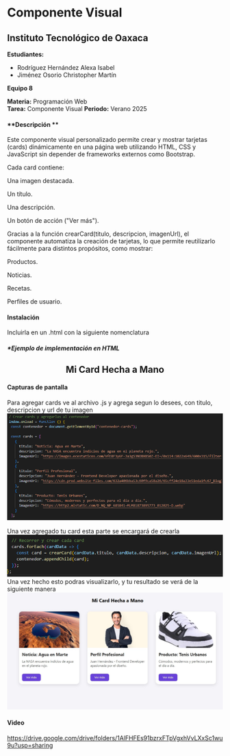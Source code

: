 # Componente Visual

## Instituto Tecnológico de Oaxaca

**Estudiantes:**  
- Rodríguez Hernández Alexa Isabel  
- Jiménez Osorio Christopher Martín  

**Equipo 8** 

**Materia:** Programación Web  
**Tarea:** Componente Visual
**Periodo:** Verano 2025  


#### **Descripción ** 
Este componente visual personalizado permite crear y mostrar tarjetas (cards) dinámicamente en una página web utilizando HTML, CSS y JavaScript sin depender de frameworks externos como Bootstrap.

Cada card contiene:

Una imagen destacada.

Un título.

Una descripción.

Un botón de acción ("Ver más").

Gracias a la función crearCard(titulo, descripcion, imagenUrl), el componente automatiza la creación de tarjetas, lo que permite reutilizarlo fácilmente para distintos propósitos, como mostrar:

Productos.

Noticias.

Recetas.

Perfiles de usuario.
#### **Instalación**
Incluirla en un .html con la siguiente nomenclatura 
<link rel="stylesheet" href="componente.css">
<script src="componente.js"></script>

##### **Ejemplo de implementación en HTML*
<!DOCTYPE html>
<html lang="es">
<head>
  <meta charset="UTF-8">
  <title>Mi Card Personalizada</title>
  <link rel="stylesheet" href="componente.css">
</head>
<body>

  <h2 style="text-align:center;">Mi Card Hecha a Mano</h2>

  <!-- Aquí se insertarán las cards -->
  <div id="contenedor-cards"></div>

  <script src="componente.js"></script>
</body>
</html>



#### **Capturas de pantalla**
Para agregar cards ve al archivo .js y agrega segun lo desees, con titulo, descripcion y url de tu imagen
![Funcionamiento](./agregarcards.png)

Una vez agregado tu card esta parte se encargará de crearla
![Funcionamiento](./crearcards.png)
Una vez hecho esto podras visualizarlo, y tu resultado se verá de la siguiente manera
![Funcionamiento](./funcion.jpg)

#### Video 
https://drive.google.com/drive/folders/1AlFHFEs91bzrxFTpVgxhVvLXxSc1wu9u?usp=sharing
